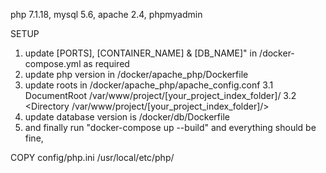 php 7.1.18, mysql 5.6, apache 2.4, phpmyadmin

SETUP
1.  update [PORTS], [CONTAINER_NAME] & [DB_NAME]" in /docker-compose.yml as required
2.  update php version in /docker/apache_php/Dockerfile
3.  update roots in /docker/apache_php/apache_config.conf
3.1 DocumentRoot /var/www/project/[your_project_index_folder]/
3.2 <Directory /var/www/project/[your_project_index_folder]/>
4.  update database version is /docker/db/Dockerfile
5. and finally run "docker-compose up --build"
and everything should be fine,



COPY config/php.ini /usr/local/etc/php/
